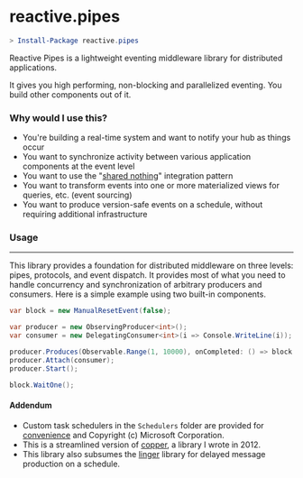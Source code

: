 reactive.pipes
======

```powershell
> Install-Package reactive.pipes
```

Reactive Pipes is a lightweight eventing middleware library for distributed applications.
 
It gives you high performing, non-blocking and parallelized eventing. You build other components out of it.

### Why would I use this?
- You're building a real-time system and want to notify your hub as things occur
- You want to synchronize activity between various application components at the event level
- You want to use the "[shared nothing](http://en.wikipedia.org/wiki/Shared_nothing_architecture)" integration pattern
- You want to transform events into one or more materialized views for queries, etc. (event sourcing)
- You want to produce version-safe events on a schedule, without requiring additional infrastructure

### Usage
--------
This library provides a foundation for distributed middleware on three levels: pipes, protocols,
and event dispatch. It provides most of what you need to handle concurrency and synchronization
of arbitrary producers and consumers. Here is a simple example using two built-in components.

```csharp
var block = new ManualResetEvent(false);

var producer = new ObservingProducer<int>();
var consumer = new DelegatingConsumer<int>(i => Console.WriteLine(i));

producer.Produces(Observable.Range(1, 10000), onCompleted: () => block.Set());
producer.Attach(consumer);
producer.Start();

block.WaitOne();
```

#### Addendum

- Custom task schedulers in the `Schedulers` folder are provided for [convenience](http://blogs.msdn.com/b/pfxteam/archive/2010/04/04/9990342.aspx) and  Copyright (c) Microsoft Corporation.
- This is a streamlined version of [copper](https://github.com/danielcrenna/vault/tree/master/copper), a library I wrote in 2012.
- This library also subsumes the [linger](https://github.com/danielcrenna/vault/tree/master/linger) library for delayed message production on a schedule.